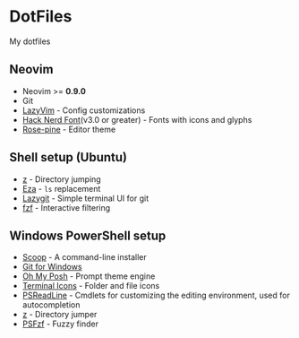 # DotFiles
My dotfiles
## Neovim
- Neovim >= **0.9.0**
- Git
- [LazyVim](https://www.lazyvim.org/) - Config customizations
- [Hack Nerd Font](https://www.nerdfonts.com/)(v3.0 or greater) - Fonts with icons and glyphs
- [Rose-pine](https://github.com/rose-pine/neovim) - Editor theme

## Shell setup (Ubuntu)
- [z](https://github.com/rupa/z) - Directory jumping
- [Eza](https://github.com/eza-community/eza) - `ls` replacement
- [Lazygit](https://github.com/jesseduffield/lazygit) - Simple terminal UI for git
- [fzf](https://github.com/PatrickF1/fzf.fish) - Interactive filtering


## Windows PowerShell setup
- [Scoop](https://scoop.sh/) - A command-line installer
- [Git for Windows](https://gitforwindows.org/)
- [Oh My Posh](https://ohmyposh.dev/) - Prompt theme engine
- [Terminal Icons](https://github.com/devblackops/Terminal-Icons) - Folder and file icons
- [PSReadLine](https://docs.microsoft.com/en-us/powershell/module/psreadline/) - Cmdlets for customizing the editing environment, used for autocompletion
- [z](https://www.powershellgallery.com/packages/z) - Directory jumper
- [PSFzf](https://github.com/kelleyma49/PSFzf) - Fuzzy finder
